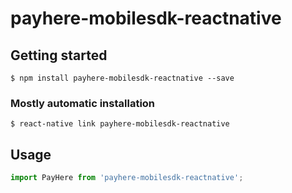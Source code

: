# payhere-mobilesdk-reactnative

## Getting started

`$ npm install payhere-mobilesdk-reactnative --save`

### Mostly automatic installation

`$ react-native link payhere-mobilesdk-reactnative`

## Usage
```javascript
import PayHere from 'payhere-mobilesdk-reactnative';

```
